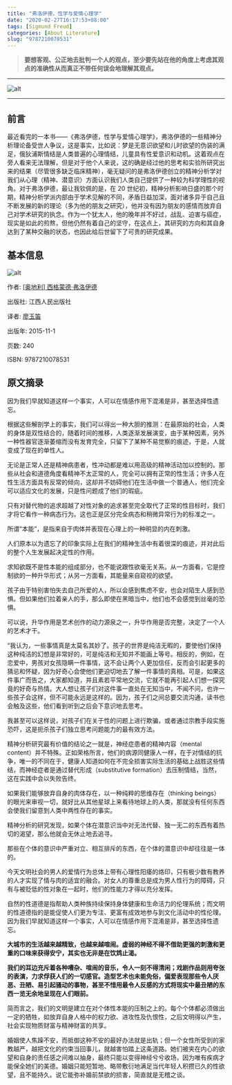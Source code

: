 ```yaml
---
title: "弗洛伊德，性学与爱情心理学"
date: "2020-02-27T16:17:53+08:00"
tags: [Sigmund Freud]
categories: [About Literature]
slug: "9787210078531"
---
```


> **要想客观、公正地去批判一个人的观点，至少要先站在他的角度上考虑其观点的准确性从而真正不带任何误会地理解其观点。**

---

![alt](https://dawnblog-1300625500.cos.ap-guangzhou.myqcloud.com/images/20200227164632.jpg "Sigmund Freud")

---

## 前言

最近看完的一本书——《弗洛伊德，性学与爱情心理学》，弗洛伊德的一些精神分析理论备受世人争议，这是事实，比如说：梦是无意识欲望和儿时欲望的伪装的满足，俄狄浦斯情结是人类普遍的心理情结，儿童具有性爱意识和动机。这着观点在旁人看来无法理解，但是对于他个人来说，这的确是经过他的思考和实验所研究出来的结果（尽管很多缺乏临床精神），毫无疑问的是弗洛伊德创立的精神分析学对我们从心理（精神、潜意识）方面认识我们人类自己提供了一种较为科学理性的视角。对于弗洛伊德，最让我钦佩的是，在 20 世纪初，精神分析影响日盛的那个时期，精神分析学派内部由于学术见解的不同，矛盾日益加深，面对诸多异于自己且不断发展的新的理论（多为他的朋友之研究），他并没有因为朋友的感情而放弃自己对学术研究的执念。作为一个犹太人，他的晚年并不好过，战乱、迫害与癌症，现实是如此的煎熬，但他仍然有着自己的坚守，在这点上，其研究的方向和其自身达到了某种交融的状态，也因此给后世留下了可贵的研究成果。

## 基本信息

![alt](https://dawnblog-1300625500.cos.ap-guangzhou.myqcloud.com/images/20200227165809.jpg "书本封面")

作者: [[奥地利\] 西格蒙德·弗洛伊德](https://book.douban.com/author/191817/)

出版社: 江西人民出版社

译者: [廖玉笛](https://book.douban.com/search/廖玉笛)

出版年: 2015-11-1

页数: 240

ISBN: 9787210078531

## 原文摘录

因为我们早就知道这样一个事实，人可以在情感作用下混淆是非，甚至选择性遗忘。

根据这些解剖学上的事实，我们可以得出一种大胆的推测：在最原始的社会，人类的身体是双性结合的，随着时间的推移，人类逐渐发展演变，由于某种因素，另外一种性器官逐渐萎缩而没有发育完全，只留下了某种不易觉察的痕迹，于是，人就变成了现在的单性人。

无论是正常人还是精神病患者，性冲动都是难以用高级的精神活动加以控制的。那些从社会和道德角度看精神不太正常的人，完全可以拥有正常的性生活；许多人在性生活方面具有反常的倾向，这却并不妨碍他们在生活中做一个普通人，他们完全可以适应文化的发展，只是性问题成了他们的瑕疵。

只有对替代物的追求超越了对性对象的追求甚至完全取代了正常的性目标时，我们才将它看作一种病态行为。这也正是区分完全病态和稍微异常行为的标准之一。

所谓“本能”，是指来自于肉体并表现在心理上的一种明显的内在刺激。

人们原本以为遗忘了的印象实际上在我们的精神生活中有着很深的痕迹，并对此后的整个人生发展起决定性的作用。

求知欲既不是性本能的组成部分，也不能说跟性欲毫无关系。从一方面看，它是控制欲的一种升华形式；从另一方面看，其能量来自窥视的欲望。

孩子由于特别害怕失去自己所爱的人，所以会感到焦虑不安，也会对陌生人感到恐惧。但如果他们拉着亲人的手，那么即使在黑暗当中，他们也不会感觉到丝毫的恐惧。

可以说，升华作用是艺术创作的动力源泉之一，升华作用是否完整，决定了一个人的艺术才干。

“我认为，一些事情真是太莫名其妙了。孩子的世界是纯洁无暇的，要使他们保持这种纯洁的幻想是非常好的，可是纯洁和无知并不能画上等号。相反的，例如，在恋爱中，男孩对女孩隐瞒一件事情，这不会让两个人更加信任，反而会引起更多的猜忌和怀疑，因为好奇心会使他们更迫切地去了解一件事情的真相。可是，如果这件事广而告之，大家都知道，并且素若平常地交流，它就不能再引起人们想一探究竟的好奇与热情。大人想让孩子们对这件事一直处在无知当中，不闻不问，也许一些孩子会这样，但不可能永远是这样的。因为，孩子们之间总要交流沟通，读书也会触及这些，他们看到听到之后会下意识地去思考。

我甚至可以这样说，对孩子们在关于性的问题上进行欺骗，或者通过宗教手段实施恐吓，这是扼杀孩子们独立思考问题能力的最有效方法。

精神分析研究最有价值的结论之一就是，神经症患者的精神内容（mental content）并不特殊。正如荣格所言，他们的病源同健康人一样，在于对情结的抗争，唯一的不同在于，健康人知道如何在不完全损害实际生活的基础上战胜这些情结，而神经症者是通过替代形成（substitutive formation）去压制情结，当然，这在实践中会以失败告终。

如果我们能够放弃自身的肉体存在，以一种纯粹的思维存在（thinking beings）的眼光来审视一切，就好比从其他星球上来看待地球上的人类，那就没有任何东西会使我们留意到人类中两性存在的事实。

精神分析的研究发现，如果个体在潜意识当中对无法代替、独一无二的东西有着热切的渴望，那么他就会无休止地去追寻。

那些在个体的意识中严重对立、相互排斥的东西，在个体的潜意识中却往往是一体的。

今天文明社会的男人的爱情行为总体上带有心理性阳痿的烙印，只有极少数有教养的人才实现了情与肉的适宜的融合。对女人的尊重总是成为男人性行为的障碍，只有与被贬低的性对象在一起时，他们的性能力才得以充分发挥。

自然的性道德是指帮助人类种族持续保持身体健康和生命活力的伦理系统；而文明的性道德指的是能促使人们更为专注、更富有成效地参与到文化活动中的性伦理。因为我们早就知道这样一个事实，人可以在情感作用下混淆是非，甚至选择性遗忘。

**大城市的生活越来越精致，也越来越喧闹。虚弱的神经不得不借助更强的刺激和更重的口味来获得安宁，其实也无非是在饮鸩止渴。**

**我们的耳边充斥着各种嘈杂、喧闹的音乐，令人一刻不得清闲；戏剧作品则用夸张的表演，力求俘获人们的一切感官。造型艺术也未能免俗，偏爱表现那些令人厌恶、丑陋、易引起骚动的事物，甚至不惜用最令人反感的方式将现实中最丑陋的东西一览无余地呈现在人们眼前。**

简而言之，我们的文明是建立在对个体性本能的压制之上的。每个个体都必须做出一定的牺牲，如放弃自身人格中的权力欲、进攻性及仇恨性，之后文明得以产生，社会实现物质财富与精神财富的共享。

婚姻使人焦躁不安，而抵御这种不安的最好办法就是出轨；但一个女性所受到的家教越严，越把文化的约束当回事儿，就越害怕踏上这条道路。她们被夹在内心的欲望和自身的责任感之间难以抽身，最终只能以变得神经兮兮收场，因为唯有疾病才能保全她们的美德。婚姻只能短暂地、略带敷衍地满足当代年轻人积攒已久的性欲望，且不能持久。说它能弥补婚前禁欲的损害，简直就是无稽之谈。

